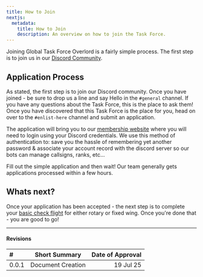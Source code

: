 ```yaml
---
title: How to Join
nextjs:
  metadata:
    title: How to Join
    description: An overview on how to join the Task Force.
---
```


Joining Global Task Force Overlord is a fairly simple process. The first step is to join us in our [Discord Community](https://discord.gg/globaltaskforceoverlord).

## Application Process

As stated, the first step is to join our Discord community. Once you have joined - be sure to drop us a line and say Hello in the `#general` channel. If you have any questions about the Task Force, this is the place to ask them! Once you have discovered that this Task Force is the place for you, head on over to the `#enlist-here` channel and submit an application.

The application will bring you to our [membership website](https://globaltaskforceoverlord.org/member) where you will need to login using your Discord credentials. We use this method of authentication to: save you the hassle of remembering yet another password & associate your account record with the discord server so our bots can manage callsigns, ranks, etc...

Fill out the simple application and then wait! Our team generally gets applications processed within a few hours.

## Whats next?

Once your application has been accepted - the next step is to complete your [basic check flight](/docs/membership/check-flight) for either rotary or fixed wing. Once you're done that - you are good to go!

---

#### Revisions

| #     | Short Summary     | Date of Approval |
| :---- | ----------------- | ---------------: |
| 0.0.1 | Document Creation |        19 Jul 25 |
